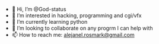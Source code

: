 - 👋 Hi, I’m @God-status
- 👀 I’m interested in hacking, programming and cgi/vfx
- 🌱 I’m currently learning python
- 💞️ I’m looking to collaborate on any progrm I can help with
- 📫 How to reach me: alejanel.rosmark@gmail.com

<!---
God-status/God-status is a ✨ special ✨ repository because its `README.md` (this file) appears on your GitHub profile.
You can click the Preview link to take a look at your changes.
--->
